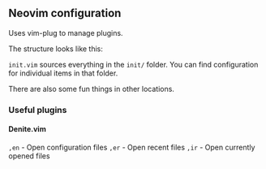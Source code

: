 ## Neovim configuration

Uses vim-plug to manage plugins.

The structure looks like this:

`init.vim` sources everything in the `init/` folder. You can find configuration for individual items in that folder.

There are also some fun things in other locations.

### Useful plugins

#### Denite.vim

`,en` - Open configuration files
`,er` - Open recent files
`,ir` - Open currently opened files
